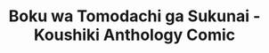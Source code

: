 --- 
title: "Boku wa Tomodachi ga Sukunai - Koushiki Anthology Comic"
publishdate: "2019-7-31T16:48:46+02:00"
src: "https://365manga.net/manga/boku-wa-tomodachi-ga-sukunai-koushiki-anthology-comic"
image: "https://data.365manga.net/images/thumbnails/6774-boku-wa-tomodachi-ga-sukunai-koushiki-anthology-comic.jpg"
description: "Spin-Off of Boku wa Tomodachi ga Sukunai"
---